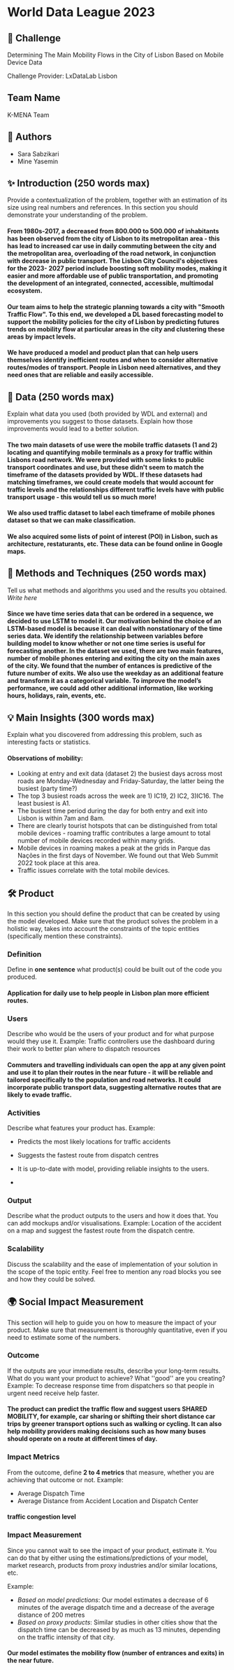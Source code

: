 # World Data League 2023



## 🎯 Challenge
Determining The Main Mobility Flows in the City of Lisbon Based on Mobile Device Data

Challenge Provider: LxDataLab Lisbon

## Team Name
K-MENA Team


## 👥 Authors
* Sara Sabzikari
* Mine Yasemin 


## ✨ Introduction (250 words max)
Provide a contextualization of the problem, together with an estimation of its size using real numbers and references. In this section you should demonstrate your understanding of the problem.

#### From 1980s-2017, a decreased from 800.000 to 500.000 of inhabitants has been observed from the city of Lisbon to its metropolitan area - this has lead to increased car use in daily commuting between the city and the metropolitan area, overloading of the road network, in conjunction with decrease in public transport. The Lisbon City Council's objectives for the 2023- 2027 period include boosting soft mobility modes, making it easier and more affordable use of public transportation, and promoting the development of an integrated, connected, accessible, multimodal ecosystem. 

#### Our team aims to help the strategic planning towards a city with "Smooth Traffic Flow". To this end, we developed a DL based forecasting model to support the mobility policies for the city of Lisbon by predicting futures trends on mobility flow at particular areas in the city and clustering these areas by impact levels.

#### We have produced a model and product plan that can help users themselves identify inefficient routes and when to consider alternative routes/modes of transport. People in Lisbon need alternatives, and they need ones that are reliable and easily accessible.


 

## 🔢 Data (250 words max)
Explain what data you used (both provided by WDL and external) and improvements you suggest to those datasets. Explain how those improvements would lead to a better solution.

#### The two main datasets of use were the mobile traffic datasets (1 and 2) locating and quantifying mobile terminals as a proxy for traffic within Lisbons road network. We were provided with some links to public transport coordinates and use, but these didn't seem to match the timeframe of the datasets provided by WDL. If these datasets had matching timeframes, we could create models that would account for traffic levels and the relationships different traffic levels have with public transport usage - this would tell us so much more! 

#### We also used traffic dataset to label each timeframe of mobile phones dataset so that we can make classification. 

#### We also acquired some lists of point of interest (POI) in Lisbon, such as architecture, restaturants, etc. These data can be found online in Google maps. 


## 🧮 Methods and Techniques (250 words max)
Tell us what methods and algorithms you used and the results you obtained.
*Write here*

#### Since we have time series data that can be ordered in a sequence, we decided to use LSTM to model it. Our motivation behind the choice of an LSTM-based model is because it can deal with nonstationary of the time series data.  We identify the relationship between variables before building model to know whether or not one time series is useful for forecasting another. In the dataset we used, there are two main features, number of mobile phones entering and exiting the city on the main axes of the city.  We found that the number of entances  is predictive of the future number of exits.  We also use the weekday as an additional feature and transform it as a categorical variable. To improve the model’s performance, we could add other additional information, like working hours, holidays, rain, events, etc.



## 💡 Main Insights (300 words max)
Explain what you discovered from addressing this problem, such as interesting facts or statistics.

#### Observations of mobility:
- Looking at entry and exit data (dataset 2) the busiest days across most roads are Monday-Wednesday and Friday-Saturday, the latter being the busiest (party time?)
- The top 3 busiest roads across the week are 1) IC19, 2) IC2, 3)IC16. The least busiest is A1.  
- The busiest time period during the day for both entry and exit into Lisbon is within 7am and 8am.
- There are clearly tourist hotspots that can be distinguished from total mobile devices - roaming traffic contributes a large amount to total number of mobile devices recorded within many grids.
- Mobile devices in roaming makes a peak at the grids in Parque das Nações in the first days of November. We found out that Web Summit 2022 took place at this area.
- Traffic issues correlate with the total mobile devices.


## 🛠️ Product
In this section you should define the product that can be created by using the model developed. Make sure that the product solves the problem in a holistic way, takes into account the constraints of the topic entities (specifically mention these constraints).
### Definition
Define in **one sentence** what product(s) could be built out of the code you produced.

#### Application for daily use to help people in Lisbon plan more efficient routes.


### Users
Describe who would be the users of your product and for what purpose would they use it.
Example: Traffic controllers use the dashboard during their work to better plan where to dispatch resources

#### Commuters and travelling individuals can open the app at any given point and use it to plan their routes in the near future - it will be reliable and tailored specifically to the population and road networks. It could incorporate public transport data, suggesting alternative routes that are likely to evade traffic. 


### Activities
Describe what features your product has.
Example:
* Predicts the most likely locations for traffic accidents
* Suggests the fastest route from dispatch centres

* It is up-to-date with model, providing reliable insights to the users.
* 


### Output
Describe what the product outputs to the users and how it does that. You can add mockups and/or visualisations.
Example: Location of the accident on a map and suggest the fastest route from the dispatch centre.
 


### Scalability
Discuss the scalability and the ease of implementation of your solution in the scope of the topic entity. Feel free to mention any road blocks you see and how they could be solved.


## 🌍 Social Impact Measurement
This section will help to guide you on how to measure the impact of your product. Make sure that measurement is thoroughly quantitative, even if you need to estimate some of the numbers.
### Outcome
If the outputs are your immediate results, describe your long-term results. What do you want your product to achieve? What ''good'' are you creating?
Example: To decrease response time from dispatchers so that people in urgent need receive help faster.

#### The product can predict the traffic flow and suggest users SHARED MOBILITY, for example, car sharing or shifting their short distance car trips by greener transport options such as walking or cycling. It can also help mobility providers making decisions such as how many buses should operate on a route at different times of day.

### Impact Metrics
From the outcome, define **2 to 4 metrics** that measure, whether you are achieving that outcome or not.
Example:
* Average Dispatch Time
* Average Distance from Accident Location and Dispatch Center

#### traffic congestion level 

### Impact Measurement
Since you cannot wait to see the impact of your product, estimate it. You can do that by either using the estimations/predictions of your model, market research, products from proxy industries and/or similar locations, etc.


Example:
* *Based on model predictions*: Our model estimates a decrease of 6 minutes of the average dispatch time and a decrease of the average distance of 200 metres
* *Based on proxy products*: Similar studies in other cities show that the dispatch time can be decreased by as much as 13 minutes, depending on the traffic intensity of that city.

#### Our model estimates the mobility flow (number of entrances and exits) in the near future.